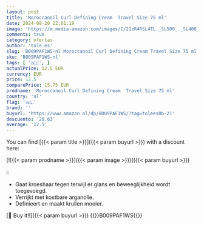 ```yaml
---
layout: post
title: 'Moroccanoil Curl Defining Cream  Travel Size 75 ml'
date: 2024-08-20 22:01:19
image: 'https://m.media-amazon.com/images/I/21zR4RSL4TL._SL500_._SL400_.jpg'
comments: true
category: ofertas
author: 'tole.es'
slug: 'B009PAF1WS-nl Moroccanoil Curl Defining Cream Travel Size 75 ml'
sku: 'B009PAF1WS-nl'
tags: [ '🇳🇱', ]
actualPrice: 12.5 EUR
currency: EUR
price: 12.5
comparePrice: 15.75 EUR
prodname: 'Moroccanoil Curl Defining Cream  Travel Size 75 ml'
country: 'nl'
flag: '🇳🇱'
brand: ''
buyurl: 'https://www.amazon.nl/dp/B009PAF1WS/?tag=tolees0b-21'
descuento: '20.63'
average: '12.5'
---
```


You can find [{{< param title >}}]({{< param buyurl >}}) with a discount here:

[![{{< param prodname >}}]({{< param image >}})]({{< param buyurl >}})

ℹ️:

- Gaat kroeshaar tegen terwijl er glans en beweeglijkheid wordt toegevoegd.
- Verrijkt met kostbare arganolie.
- Definieert en maakt krullen mooier.

[🛒 Buy it!!]({{< param buyurl >}})
{{<world>}}B009PAF1WS{{</world>}}
